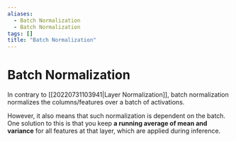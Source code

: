 ```yaml
---
aliases:
  - Batch Normalization
  - Batch Normalization
tags: []
title: "Batch Normalization"
---
```


# Batch Normalization

In contrary to [[20220731103941|Layer Normalization]], batch normalization normalizes the columns/features over a batch of activations.

However, it also means that such normalization is dependent on the batch. One solution to this is that you keep **a running average of mean and variance** for all features at that layer, which are applied during inference.